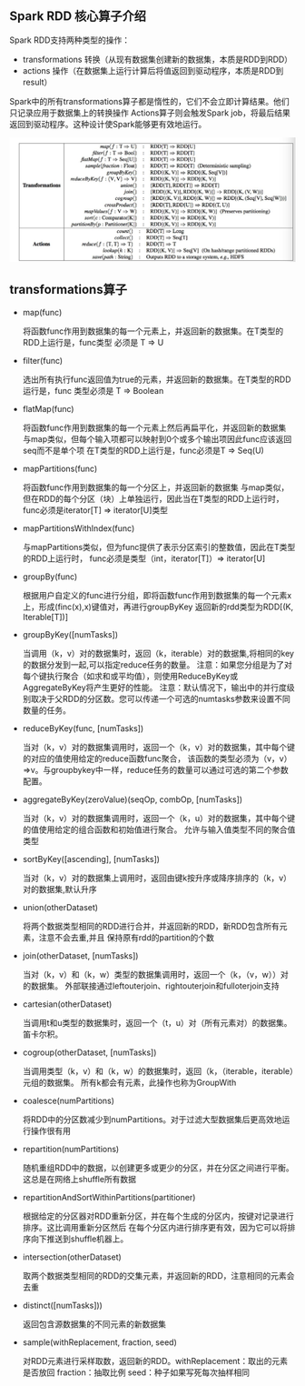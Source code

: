 Spark RDD 核心算子介绍 
------
Spark RDD支持两种类型的操作： 
- transformations 转换（从现有数据集创建新的数据集，本质是RDD到RDD）
- actions 操作（在数据集上运行计算后将值返回到驱动程序，本质是RDD到result）

Spark中的所有transformations算子都是惰性的，它们不会立即计算结果。他们只记录应用于数据集上的转换操作
Actions算子则会触发Spark job，将最后结果返回到驱动程序。这种设计使Spark能够更有效地运行。

![spark rdd operator](images/rdd_operator.png)

## transformations算子
- map(func)

  将函数func作用到数据集的每一个元素上，并返回新的数据集。在T类型的RDD上运行是，func类型
  必须是 T => U
- filter(func)

  选出所有执行func返回值为true的元素，并返回新的数据集。在T类型的RDD运行是，func
  类型必须是 T => Boolean
- flatMap(func)

  将函数func作用到数据集的每一个元素上然后再扁平化，并返回新的数据集
  与map类似，但每个输入项都可以映射到0个或多个输出项因此func应该返回seq而不是单个项
  在T类型的RDD上运行是，func必须是T => Seq(U)
- mapPartitions(func) 

  将函数func作用到数据集的每一个分区上，并返回新的数据集
  与map类似，但在RDD的每个分区（块）上单独运行，因此当在T类型的RDD上运行时，
  func必须是iterator[T] => iterator[U]类型
- mapPartitionsWithIndex(func)

  与mapPartitions类似，但为func提供了表示分区索引的整数值，因此在T类型的RDD上运行时，
  func必须是类型（int，iterator[T]）=> iterator[U]
- groupBy(func)

  根据用户自定义的func进行分组，即将函数func作用到数据集的每一个元素x上，形成(finc(x),x)键值对，再进行groupByKey
  返回新的rdd类型为RDD[(K, Iterable[T])]
- groupByKey([numTasks])
  
  当调用（k，v）对的数据集时，返回（k，iterable<v>）对的数据集,将相同的key的数据分发到一起,可以指定reduce任务的数量。
  注意：如果您分组是为了对每个键执行聚合（如求和或平均值），则使用ReduceByKey或AggregateByKey将产生更好的性能。
  注意：默认情况下，输出中的并行度级别取决于父RDD的分区数。您可以传递一个可选的numtasks参数来设置不同数量的任务。
- reduceByKey(func, [numTasks])
  
  当对（k，v）对的数据集调用时，返回一个（k，v）对的数据集，其中每个键的对应的值使用给定的reduce函数func聚合，
  该函数的类型必须为（v，v）=>v。与groupbykey中一样，reduce任务的数量可以通过可选的第二个参数配置。
- aggregateByKey(zeroValue)(seqOp, combOp, [numTasks])

  当对（k，v）对的数据集调用时，返回一个（k，u）对的数据集，其中每个键的值使用给定的组合函数和初始值进行聚合。
  允许与输入值类型不同的聚合值类型
- sortByKey([ascending], [numTasks])
  
  当对（k，v）对的数据集上调用时，返回由键k按升序或降序排序的（k，v）对的数据集,默认升序
- union(otherDataset)

  将两个数据类型相同的RDD进行合并，并返回新的RDD，新RDD包含所有元素，注意不会去重,并且
  保持原有rdd的partition的个数
- join(otherDataset, [numTasks])

  当对（k，v）和（k，w）类型的数据集调用时，返回一个（k，（v，w））对的数据集。
  外部联接通过leftouterjoin、rightouterjoin和fulloterjoin支持
- cartesian(otherDataset)

  当调用t和u类型的数据集时，返回一个（t，u）对（所有元素对）的数据集。笛卡尔积。
- cogroup(otherDataset, [numTasks])
  
  当调用类型（k，v）和（k，w）的数据集时，返回（k，（iterable<v>，iterable<w>）元组的数据集。
  所有k都会有元素，此操作也称为GroupWith
- coalesce(numPartitions)

  将RDD中的分区数减少到numPartitions。对于过滤大型数据集后更高效地运行操作很有用
- repartition(numPartitions)
  
  随机重组RDD中的数据，以创建更多或更少的分区，并在分区之间进行平衡。这总是在网络上shuffle所有数据
- repartitionAndSortWithinPartitions(partitioner)

  根据给定的分区器对RDD重新分区，并在每个生成的分区内，按键对记录进行排序。这比调用重新分区然后
  在每个分区内进行排序更有效，因为它可以将排序向下推送到shuffle机器上。
- intersection(otherDataset)
  
  取两个数据类型相同的RDD的交集元素，并返回新的RDD，注意相同的元素会去重
- distinct([numTasks]))
  
  返回包含源数据集的不同元素的新数据集
  
- sample(withReplacement, fraction, seed)

  对RDD元素进行采样取数，返回新的RDD。withReplacement：取出的元素是否放回
  fraction：抽取比例 seed：种子如果写死每次抽样相同







